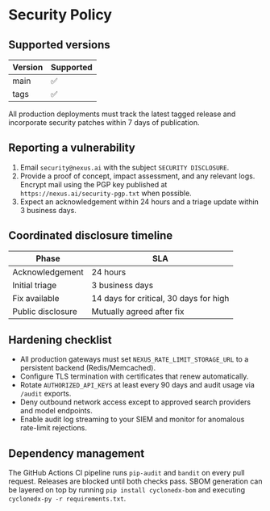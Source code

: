 # Security Policy

## Supported versions

| Version | Supported |
|---------|-----------|
| main    | ✅        |
| tags    | ✅        |

All production deployments must track the latest tagged release and incorporate security patches within 7 days of publication.

## Reporting a vulnerability

1. Email `security@nexus.ai` with the subject `SECURITY DISCLOSURE`.
2. Provide a proof of concept, impact assessment, and any relevant logs. Encrypt mail using the PGP key published at `https://nexus.ai/security-pgp.txt` when possible.
3. Expect an acknowledgement within 24 hours and a triage update within 3 business days.

## Coordinated disclosure timeline

| Phase | SLA |
|-------|-----|
| Acknowledgement | 24 hours |
| Initial triage | 3 business days |
| Fix available | 14 days for critical, 30 days for high |
| Public disclosure | Mutually agreed after fix |

## Hardening checklist

- All production gateways must set `NEXUS_RATE_LIMIT_STORAGE_URL` to a persistent backend (Redis/Memcached).
- Configure TLS termination with certificates that renew automatically.
- Rotate `AUTHORIZED_API_KEYS` at least every 90 days and audit usage via `/audit` exports.
- Deny outbound network access except to approved search providers and model endpoints.
- Enable audit log streaming to your SIEM and monitor for anomalous rate-limit rejections.

## Dependency management

The GitHub Actions CI pipeline runs `pip-audit` and `bandit` on every pull request. Releases are blocked until both checks pass. SBOM generation can be layered on top by running `pip install cyclonedx-bom` and executing `cyclonedx-py -r requirements.txt`.
